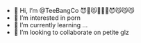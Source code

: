 - 👋 Hi, I’m @TeeBangCo 😈🤪😻👩‍💼🧛😈😼😼😼
- 👀 I’m interested in porn
- 🌱 I’m currently learning ...
- 💞️ I’m looking to collaborate on petite glz


<!---
TeeBangCo/TeeBangCo is a ✨ special ✨ repository because its `README.md` (this file) appears on your GitHub profile.
You can click the Preview link to take a look at your changes.
--->
